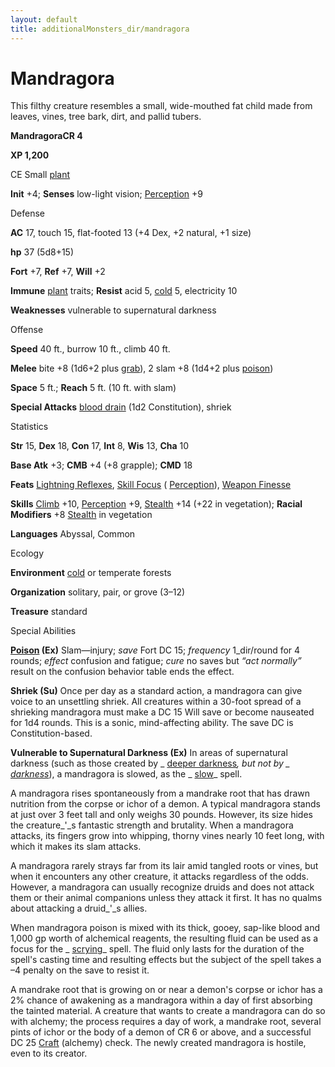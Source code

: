 ```yaml
---
layout: default
title: additionalMonsters_dir/mandragora
---
```

# Mandragora

This filthy creature resembles a small, wide-mouthed fat child made from leaves, vines, tree bark, dirt, and pallid tubers.

**MandragoraCR 4**

**XP 1,200**

CE Small [plant](monsters_dir/creatureTypes#_plant)

**Init** +4; **Senses** low-light vision; [Perception](additionalMonsters_dir/../skills_dir/perception#_perception) +9

Defense

**AC** 17, touch 15, flat-footed 13 (+4 Dex, +2 natural, +1 size)

**hp** 37 (5d8+15)

**Fort** +7, **Ref** +7, **Will** +2

**Immune** [plant](monsters_dir/creatureTypes#_plant) traits; **Resist** acid 5, [cold](monsters_dir/creatureTypes#_cold-subtype) 5, electricity 10

**Weaknesses** vulnerable to supernatural darkness

Offense

**Speed** 40 ft., burrow 10 ft., climb 40 ft.

**Melee** bite +8 (1d6+2 plus [grab](monsters_dir/universalMonsterRules#_grab)), 2 slam +8 (1d4+2 plus [poison](monsters_dir/universalMonsterRules#_poison-(ex-or-su)))

**Space** 5 ft.; **Reach** 5 ft. (10 ft. with slam)

**Special Attacks** [blood drain](monsters_dir/universalMonsterRules#_blood-drain) (1d2 Constitution), shriek

Statistics

**Str** 15, **Dex** 18, **Con** 17, **Int** 8, **Wis** 13, **Cha** 10

**Base Atk** +3; **CMB** +4 (+8 grapple); **CMD** 18

**Feats** [Lightning Reflexes](additionalMonsters_dir/../feats#_lightning-reflexes), [Skill Focus](additionalMonsters_dir/../feats#_skill-focus) ( [Perception](additionalMonsters_dir/../skills_dir/perception#_perception)), [Weapon Finesse](additionalMonsters_dir/../feats#_weapon-finesse)

**Skills** [Climb](additionalMonsters_dir/../skills_dir/climb#_climb) +10, [Perception](additionalMonsters_dir/../skills_dir/perception#_perception) +9, [Stealth](additionalMonsters_dir/../skills_dir/stealth#_stealth) +14 (+22 in vegetation); **Racial Modifiers** +8 [Stealth](additionalMonsters_dir/../skills_dir/stealth#_stealth) in vegetation

**Languages** Abyssal, Common

Ecology

**Environment** [cold](monsters_dir/creatureTypes#_cold-subtype) or temperate forests

**Organization** solitary, pair, or grove (3–12)

**Treasure** standard

Special Abilities

**[Poison](monsters_dir/universalMonsterRules#_poison-(ex-or-su)) (Ex)** Slam—injury; _save_ Fort DC 15; _frequency_ 1_dir/round for 4 rounds; _effect_ confusion and fatigue; _cure_ no saves but _“_act normally_”_ result on the confusion behavior table ends the effect.

**Shriek (Su)** Once per day as a standard action, a mandragora can give voice to an unsettling shriek. All creatures within a 30-foot spread of a shrieking mandragora must make a DC 15 Will save or become nauseated for 1d4 rounds. This is a sonic, mind-affecting ability. The save DC is Constitution-based.

**Vulnerable to Supernatural Darkness (Ex)** In areas of supernatural darkness (such as those created by _ [deeper darkness](additionalMonsters_dir/../spells_dir/deeperDarkness#_deeper-darkness)_, but not by _ [darkness](additionalMonsters_dir/../spells_dir/darkness#_darkness)_), a mandragora is slowed, as the _ [slow](additionalMonsters_dir/../spells_dir/slow#_slow)_ spell.

A mandragora rises spontaneously from a mandrake root that has drawn nutrition from the corpse or ichor of a demon. A typical mandragora stands at just over 3 feet tall and only weighs 30 pounds. However, its size hides the creature_'_s fantastic strength and brutality. When a mandragora attacks, its fingers grow into whipping, thorny vines nearly 10 feet long, with which it makes its slam attacks.

A mandragora rarely strays far from its lair amid tangled roots or vines, but when it encounters any other creature, it attacks regardless of the odds. However, a mandragora can usually recognize druids and does not attack them or their animal companions unless they attack it first. It has no qualms about attacking a druid_'_s allies.

When mandragora poison is mixed with its thick, gooey, sap-like blood and 1,000 gp worth of alchemical reagents, the resulting fluid can be used as a focus for the _ [scrying](additionalMonsters_dir/../spells_dir/scrying#_scrying)_ spell. The fluid only lasts for the duration of the spell's casting time and resulting effects but the subject of the spell takes a –4 penalty on the save to resist it.

A mandrake root that is growing on or near a demon's corpse or ichor has a 2% chance of awakening as a mandragora within a day of first absorbing the tainted material. A creature that wants to create a mandragora can do so with alchemy; the process requires a day of work, a mandrake root, several pints of ichor or the body of a demon of CR 6 or above, and a successful DC 25 [Craft](additionalMonsters_dir/../skills_dir/craft#_craft) (alchemy) check. The newly created mandragora is hostile, even to its creator.

